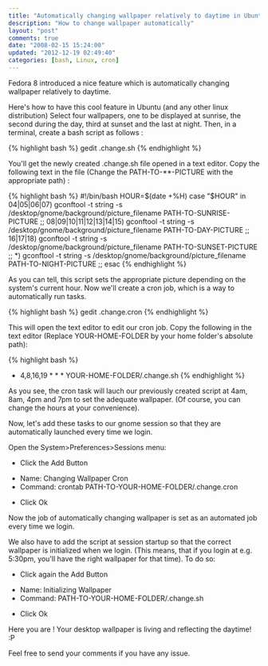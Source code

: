 ```yaml
---
title: "Automatically changing wallpaper relatively to daytime in Ubuntu"
description: "How to change wallpaper automatically"
layout: "post"
comments: true
date: "2008-02-15 15:24:00"
updated: "2012-12-19 02:49:40"
categories: [bash, Linux, cron]
---
```

Fedora 8 introduced a nice feature which is automatically changing wallpaper relatively to daytime.

Here's how to have this cool feature in Ubuntu (and any other linux distribution)  Select four wallpapers, one to be displayed at sunrise, the second during the day, third at sunset and the last at night. Then, in a terminal, create a bash script as follows :

{% highlight bash %}
gedit .change.sh
{% endhighlight %}

You'll get the newly created .change.sh file opened in a text editor. Copy the following text in the file (Change the PATH-TO-**-PICTURE with the appropriate path) :

{% highlight bash %}
#!/bin/bash
HOUR=$(date +%H)
case "$HOUR" in
04|05|06|07)
gconftool -t string -s /desktop/gnome/background/picture_filename PATH-TO-SUNRISE-PICTURE
;;
08|09|10|11|12|13|14|15)
gconftool -t string -s /desktop/gnome/background/picture_filename PATH-TO-DAY-PICTURE
;;
16|17|18)
gconftool -t string -s /desktop/gnome/background/picture_filename PATH-TO-SUNSET-PICTURE
;;
*)
gconftool -t string -s /desktop/gnome/background/picture_filename PATH-TO-NIGHT-PICTURE
;;
esac
{% endhighlight %}

As you can tell, this script sets the appropriate picture depending on the system's current hour. Now we'll create a cron job, which is a way to automatically run tasks.

{% highlight bash %}
gedit .change.cron
{% endhighlight %}

This will open the text editor to edit our cron job. Copy the following in the text editor (Replace YOUR-HOME-FOLDER by your home folder's absolute path):

{% highlight bash %}
* 4,8,16,19 * * * YOUR-HOME-FOLDER/.change.sh
{% endhighlight %}

As you see, the cron task will lauch our previously created script at 4am, 8am, 4pm and 7pm to set the adequate wallpaper. (Of course, you can change the hours at your convenience).

Now, let's add these tasks to our gnome session so that they are automatically launched every time we login.

Open the System&gt;Preferences&gt;Sessions menu:

* Click the Add Button
- Name: Changing Wallpaper Cron
- Command: crontab PATH-TO-YOUR-HOME-FOLDER/.change.cron
* Click Ok

Now the job of automatically changing wallpaper is set as an automated job every time we login.

We also have to add the script at session startup so that the correct wallpaper is initialized when we login. (This means, that if you login at e.g. 5:30pm, you'll have the right wallpaper for that time). To do so:

* Click again the Add Button
- Name: Initializing Wallpaper
- Command: PATH-TO-YOUR-HOME-FOLDER/.change.sh
* Click Ok

Here you are ! Your desktop wallpaper is living and reflecting the daytime! :P

Feel free to send your comments if you have any issue.